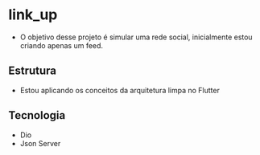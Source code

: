 # link_up
- O objetivo desse projeto é simular uma rede social, inicialmente estou criando apenas um feed.

## Estrutura
- Estou aplicando os conceitos da arquitetura limpa no Flutter

## Tecnologia
- Dio
- Json Server
